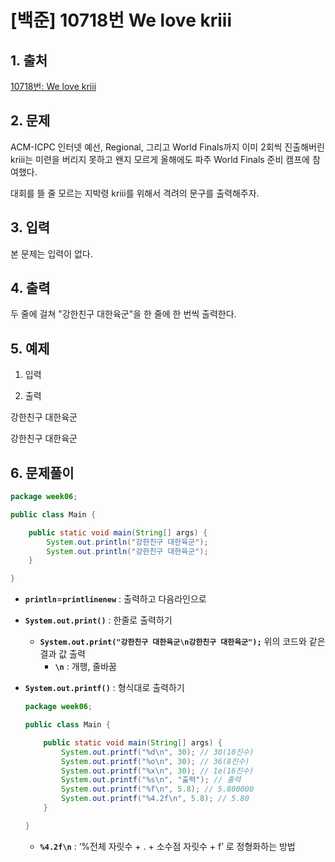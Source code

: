 # [백준] 10718번 We love kriii

## 1. 출처

[10718번: We love kriii](https://www.acmicpc.net/problem/10718)

## 2. 문제

ACM-ICPC 인터넷 예선, Regional, 그리고 World Finals까지 이미 2회씩 진출해버린 kriii는 미련을 버리지 못하고 왠지 모르게 올해에도 파주 World Finals 준비 캠프에 참여했다.

대회를 뜰 줄 모르는 지박령 kriii를 위해서 격려의 문구를 출력해주자.

## 3. 입력

본 문제는 입력이 없다.

## 4. 출력

두 줄에 걸쳐 "강한친구 대한육군"을 한 줄에 한 번씩 출력한다.

## 5. 예제

1) 입력 

2) 출력

강한친구 대한육군

강한친구 대한육군

## 6. 문제풀이

```java
package week06;

public class Main {

	public static void main(String[] args) {
		System.out.println("강한친구 대한육군");
		System.out.println("강한친구 대한육군");		
	}

}
```

- **`println`**=**`printlinenew`** : 출력하고 다음라인으로
- **`System.out.print()`** : 한줄로 출력하기
    - **`System.out.print("강한친구 대한육군\n강한친구 대한육군");`** 위의 코드와 같은 결과 값 출력
        - **`\n`** : 개행, 줄바꿈
- **`System.out.printf()`** : 형식대로 출력하기
    
    ```java
    package week06;
    
    public class Main {
    
    	public static void main(String[] args) {
    		System.out.printf("%d\n", 30); // 30(10진수)
    		System.out.printf("%o\n", 30); // 36(8진수)
    		System.out.printf("%x\n", 30); // 1e(16진수)
    		System.out.printf("%s\n", "출력"); // 출력
    		System.out.printf("%f\n", 5.8); // 5.800000
    		System.out.printf("%4.2f\n", 5.8); // 5.80
    	}
    
    }
    ```
    
    - **`%4.2f\n`** : ‘%전체 자릿수 + . + 소수점 자릿수 + f’ 로 정형화하는 방법